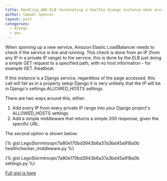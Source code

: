 ```yaml
---
title: Handling AWS-ELB terminating a healthy django instance when accessed from an invalid hostname
author: Samuel Spencer
layout: post
categories:
  - django
  - aws
---
```


When spinning up a new service, Amazon Elastic LoadBalancer needs to check if the service is live and running. This check is done from an IP (from any IP in a private IP range) to the service, this is done by the ELB just doing a simple GET request to a specified path, with no host information - for example GET /heatbeat.

If this instance is a Django service, regardless of the page accessed, this call will fail as in a properly setup Django it is very unlikely that the IP will be in Django's settings.ALLOWED_HOSTS settings.

There are two ways around this, either:

1. Add every IP from every private IP range into your Django project's ALLOWED_HOSTS settings
2. Add a simple middleware that returns a simple 200 response, given the specific URL.

The second option is shown below:

{% gist LegoStormtroopr/7a80e170bd3943b6a37a3bd45a918a0b healthchecker_middleware.py %}

{% gist LegoStormtroopr/7a80e170bd3943b6a37a3bd45a918a0b settings.py %}

[Full gist is here](https://gist.github.com/LegoStormtroopr/7a80e170bd3943b6a37a3bd45a918a0b)
